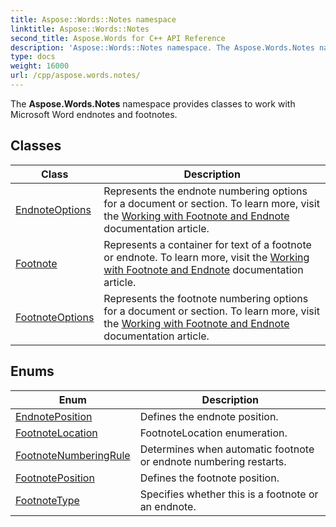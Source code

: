 ```yaml
---
title: Aspose::Words::Notes namespace
linktitle: Aspose::Words::Notes
second_title: Aspose.Words for C++ API Reference
description: 'Aspose::Words::Notes namespace. The Aspose.Words.Notes namespace provides classes to work with Microsoft Word endnotes and footnotes in C++.'
type: docs
weight: 16000
url: /cpp/aspose.words.notes/
---
```


The **Aspose.Words.Notes** namespace provides classes to work with Microsoft Word endnotes and footnotes.

## Classes

| Class | Description |
| --- | --- |
| [EndnoteOptions](./endnoteoptions/) | Represents the endnote numbering options for a document or section. To learn more, visit the [Working with Footnote and Endnote](https://docs.aspose.com/words/cpp/working-with-footnote-and-endnote/) documentation article. |
| [Footnote](./footnote/) | Represents a container for text of a footnote or endnote. To learn more, visit the [Working with Footnote and Endnote](https://docs.aspose.com/words/cpp/working-with-footnote-and-endnote/) documentation article. |
| [FootnoteOptions](./footnoteoptions/) | Represents the footnote numbering options for a document or section. To learn more, visit the [Working with Footnote and Endnote](https://docs.aspose.com/words/cpp/working-with-footnote-and-endnote/) documentation article. |
## Enums

| Enum | Description |
| --- | --- |
| [EndnotePosition](./endnoteposition/) | Defines the endnote position. |
| [FootnoteLocation](./footnotelocation/) | FootnoteLocation enumeration. |
| [FootnoteNumberingRule](./footnotenumberingrule/) | Determines when automatic footnote or endnote numbering restarts. |
| [FootnotePosition](./footnoteposition/) | Defines the footnote position. |
| [FootnoteType](./footnotetype/) | Specifies whether this is a footnote or an endnote. |
